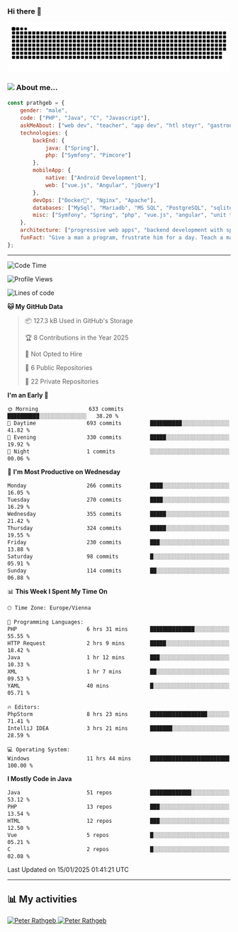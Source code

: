 ### Hi there 👋

<div align="center">
  <img  src="https://github.com/1999AZZAR/1999AZZAR/blob/main/resources/img/grid-snake.svg"
       alt="snake" />
</div>

### <img src="https://media.giphy.com/media/VgCDAzcKvsR6OM0uWg/giphy.gif" width="50"> About me...  

```javascript
const prathgeb = {
    gender: "male",
    code: ["PHP", "Java", "C", "Javascript"],
    askMeAbout: ["web dev", "teacher", "app dev", "htl steyr", "gastronaut"],
    technologies: {
        backEnd: {
            java: ["Spring"],
            php: ["Symfony", "Pimcore"]
        },
        mobileApp: {
            native: ["Android Development"],
            web: ["vue.js", "Angular", "jQuery"]
        },
        devOps: ["Docker🐳", "Nginx", "Apache"],
        databases: ["MySql", "Mariadb", "MS SQL", "PostgreSQL", "sqlite"],
        misc: ["Symfony", "Spring", "php", "vue.js", "angular", "unit testing", "ci/cd using github actions"]
    },
    architecture: ["progressive web apps", "backend development with spring", "backend development with symfony"],
    funFact: "Give a man a program, frustrate him for a day. Teach a man to program, frustrate him for a lifetime."
};
```

---
<!--START_SECTION:waka-->
![Code Time](http://img.shields.io/badge/Code%20Time-860%20hrs%204%20mins-blue)

![Profile Views](http://img.shields.io/badge/Profile%20Views-1-blue)

![Lines of code](https://img.shields.io/badge/From%20Hello%20World%20I%27ve%20Written-3.6%20million%20lines%20of%20code-blue)

**🐱 My GitHub Data** 

> 📦 127.3 kB Used in GitHub's Storage 
 > 
> 🏆 8 Contributions in the Year 2025
 > 
> 🚫 Not Opted to Hire
 > 
> 📜 6 Public Repositories 
 > 
> 🔑 22 Private Repositories 
 > 
**I'm an Early 🐤** 

```text
🌞 Morning                633 commits         ██████████░░░░░░░░░░░░░░░   38.20 % 
🌆 Daytime                693 commits         ██████████░░░░░░░░░░░░░░░   41.82 % 
🌃 Evening                330 commits         █████░░░░░░░░░░░░░░░░░░░░   19.92 % 
🌙 Night                  1 commits           ░░░░░░░░░░░░░░░░░░░░░░░░░   00.06 % 
```
📅 **I'm Most Productive on Wednesday** 

```text
Monday                   266 commits         ████░░░░░░░░░░░░░░░░░░░░░   16.05 % 
Tuesday                  270 commits         ████░░░░░░░░░░░░░░░░░░░░░   16.29 % 
Wednesday                355 commits         █████░░░░░░░░░░░░░░░░░░░░   21.42 % 
Thursday                 324 commits         █████░░░░░░░░░░░░░░░░░░░░   19.55 % 
Friday                   230 commits         ███░░░░░░░░░░░░░░░░░░░░░░   13.88 % 
Saturday                 98 commits          █░░░░░░░░░░░░░░░░░░░░░░░░   05.91 % 
Sunday                   114 commits         ██░░░░░░░░░░░░░░░░░░░░░░░   06.88 % 
```


📊 **This Week I Spent My Time On** 

```text
🕑︎ Time Zone: Europe/Vienna

💬 Programming Languages: 
PHP                      6 hrs 31 mins       ██████████████░░░░░░░░░░░   55.55 % 
HTTP Request             2 hrs 9 mins        █████░░░░░░░░░░░░░░░░░░░░   18.42 % 
Java                     1 hr 12 mins        ███░░░░░░░░░░░░░░░░░░░░░░   10.33 % 
XML                      1 hr 7 mins         ██░░░░░░░░░░░░░░░░░░░░░░░   09.53 % 
YAML                     40 mins             █░░░░░░░░░░░░░░░░░░░░░░░░   05.71 % 

🔥 Editors: 
PhpStorm                 8 hrs 23 mins       ██████████████████░░░░░░░   71.41 % 
IntelliJ IDEA            3 hrs 21 mins       ███████░░░░░░░░░░░░░░░░░░   28.59 % 

💻 Operating System: 
Windows                  11 hrs 44 mins      █████████████████████████   100.00 % 
```

**I Mostly Code in Java** 

```text
Java                     51 repos            █████████████░░░░░░░░░░░░   53.12 % 
PHP                      13 repos            ███░░░░░░░░░░░░░░░░░░░░░░   13.54 % 
HTML                     12 repos            ███░░░░░░░░░░░░░░░░░░░░░░   12.50 % 
Vue                      5 repos             █░░░░░░░░░░░░░░░░░░░░░░░░   05.21 % 
C                        2 repos             █░░░░░░░░░░░░░░░░░░░░░░░░   02.08 % 
```




 Last Updated on 15/01/2025 01:41:21 UTC
<!--END_SECTION:waka-->

---
  ## 📊 My activities
  <a href="https://github.com/prathgeb">
    <img width=450 height=170 align="center" alt="Peter Rathgeb" src="https://github-readme-stats.vercel.app/api?username=prathgeb&include_all_commits=true&count_private=true&theme=midnight-purple&show_icons=true&bg_color=0D1117&hide_border=true" />
  </a>
  <a href="https://github.com/prathgeb">
    <img align="center" alt="Peter Rathgeb" src="https://github-readme-stats.vercel.app/api/top-langs/?username=prathgeb&include_all_commits=true&count_private=true&theme=midnight-purple&show_icons=true&layout=compact&bg_color=0D1117&hide_border=true" />
  </a>
